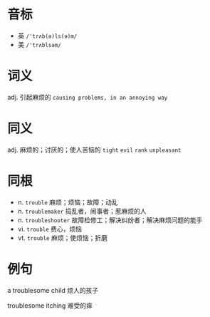 # 音标

- 英 `/'trʌb(ə)ls(ə)m/`
- 美 `/'trʌblsəm/`

# 词义

adj. 引起麻烦的
`causing problems, in an annoying way`

# 同义

adj. 麻烦的；讨厌的；使人苦恼的
`tight` `evil` `rank` `unpleasant`

# 同根

- n. `trouble` 麻烦；烦恼；故障；动乱
- n. `troublemaker` 捣乱者，闹事者；惹麻烦的人
- n. `troubleshooter` 故障检修工；解决纠纷者；解决麻烦问题的能手
- vi. `trouble` 费心，烦恼
- vt. `trouble` 麻烦；使烦恼；折磨

# 例句

a troublesome child
烦人的孩子

troublesome itching
难受的痒


